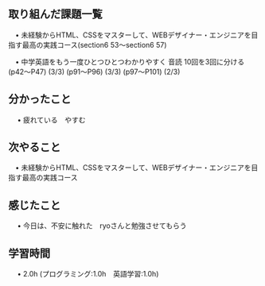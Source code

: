 ## 取り組んだ課題一覧
           
 　• 未経験からHTML、CSSをマスターして、WEBデザイナー・エンジニアを目指す最高の実践コース(section6 53〜section6 57) 

 　• 中学英語をもう一度ひとつひとつわかりやすく 音読 10回を3回に分ける (p42〜P47)  (3/3) (p91〜P96)  (3/3) (p97〜P101)  (2/3) 
             
## 分かったこと

　 • 疲れている　やすむ

## 次やること　
           
 　• 未経験からHTML、CSSをマスターして、WEBデザイナー・エンジニアを目指す最高の実践コース

## 感じたこと

　 •  今日は、不安に触れた　ryoさんと勉強させてもらう

## 学習時間

　 • 2.0h (プログラミング:1.0h　英語学習:1.0h)